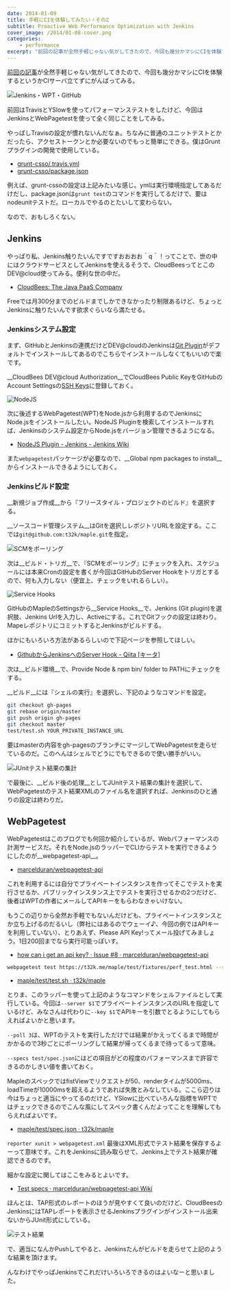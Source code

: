 ```yaml
---
date: 2014-01-09
title: 手軽にCIを体験してみたい・その2
subtitle: Proactive Web Performance Optimization with Jenkins
cover_image: /2014/01-08-cover.png
categories: 
    - performance
excerpt: "前回の記事が全然手軽じゃない気がしてきたので、今回も幾分かマシにCIを体験するというかCIサーバ立てずにがんばってみる。"
---
```


[前回の記事](/mol/log/casual-continuous-integration/)が全然手軽じゃない気がしてきたので、今回も幾分かマシにCIを体験するというかCIサーバ立てずにがんばってみる。

![Jenkins・WPT・GitHub](/mol/images/2014/01-08-fig01.png)

前回はTravisとYSlowを使ってパフォーマンステストをしたけど、今回はJenkinsとWebPagetestを使って全く同じことをしてみる。

やっぱしTravisの設定が慣れないんだなぁ。ちなみに普通のユニットテストとかだったら、アクセストークンとか必要ないのでもっと簡単にできる。僕はGruntプラグインの開発で使用している。

+ [grunt-csso/.travis.yml](https://github.com/t32k/grunt-csso/blob/master/.travis.yml)
+ [grunt-csso/package.json](https://github.com/t32k/grunt-csso/blob/master/package.json)

例えば、grunt-cssoの設定は上記みたいな感じ。ymlは実行環境指定してあるだけだし、package.jsonは`grunt test`のコマンドを実行してるだけで、要はnodeunitテストだ。ローカルでやるのとたいして変わらない。

なので、おもしろくない。

## Jenkins

やっぱり私、Jenkins触りたいんですですおおおお＾q＾！ってことで、世の中にはクラウドサービスとしてJenkinsを使えるそうで、CloudBeesってとこのDEV@cloud使ってみる。便利な世の中だ。

+ [CloudBees: The Java PaaS Company](http://www.cloudbees.com/)

Freeでは月300分までのビルドまでしかできなかったり制限あるけど、ちょっとJenkinsに触りたいんです欲求ぐらいなら満たせる。

### Jenkinsシステム設定

まず、GitHubとJenkinsの連携だけどDEV@cloudのJenkinsは[Git Plugin](https://wiki.jenkins-ci.org/display/JENKINS/Git+Plugin)がデフォルトでインストールしてあるのでこちらでインストールしなくてもいいので楽です。

__CloudBees DEV@cloud Authorization__でCloudBees Public KeyをGitHubのAccount Settingsの[SSH Keys](https://github.com/settings/ssh)に登録しておく。

![NodeJS](/mol/images/2014/01-08-fig02.png)

次に後述するWebPagetest(WPT)をNode.jsから利用するのでJenkinsにNode.jsをインストールしたい。NodeJS Pluginを検索してインストールすれば、Jenkinsのシステム設定からNode.jsをバージョン管理できるようになる。

+ [NodeJS Plugin - Jenkins - Jenkins Wiki](https://wiki.jenkins-ci.org/display/JENKINS/NodeJS+Plugin)

また`webpagetest`パッケージが必要なので、__Global npm packages to install__からインストールできるようにしておく。


### Jenkinsビルド設定

__新規ジョブ作成__から『フリースタイル・プロジェクトのビルド』を選択する。

__ソースコード管理システム__はGitを選択しレポジトリURLを設定する。ここでは`git@github.com:t32k/maple.git`を指定。

![SCMをポーリング](/mol/images/2014/01-08-fig03.png)

次は__ビルド・トリガ__で、『SCMをポーリング』にチェックを入れ、スケジュールには本来Cronの設定を書くが今回はGitHubのServer Hookをトリガとするので、何も入力しない（便宜上、チェックをいれるらしい）。

![Service Hooks](/mol/images/2014/01-08-fig04.png)

GitHubのMapleのSettingsから__Service Hooks__で、Jenkins (Git plugin)を選択肢、Jenkins Urlを入力し、Activeにする。これでGitフックの設定は終わり。MapeレポジトリにコミットするとJenkinsがビルドする。

ほかにもいろいろ方法があるらしいので下記ページを参照してほしい。

+ [GithubからJenkinsへのServer Hook - Qiita [キータ]](http://qiita.com/mechamogera/items/dbeb3a540f636bfed7af)

次は__ビルド環境__で、Provide Node &amp; npm bin/ folder to PATHにチェックをする。

__ビルド__には『シェルの実行』を選択し、下記のようなコマンドを設定。

```bash
git checkout gh-pages
git rebase origin/master
git push origin gh-pages
git checkout master
test/test.sh YOUR_PRIVATE_INSTANCE_URL
```

要はmasterの内容をgh-pagesのブランチにマージしてWebPagetestを走らせているのだ。このへんはシェルでどうにでもできるので使い勝手がいい。

![JUnitテスト結果の集計](/mol/images/2014/01-08-fig05.png)

で最後に、__ビルド後の処理__としてJUnitテスト結果の集計を選択して、WebPagetestのテスト結果XMLのファイル名を選択すれば、Jenkinsのひと通りの設定は終わりだ。

## WebPagetest

WebPagetestはこのブログでも何回か紹介しているが、Webパフォーマンスの計測サービスだ。それをNode.jsのラッパーでCLIからテストを実行できるようにしたのが__webpagetest-api__。

+ [marcelduran/webpagetest-api](https://github.com/marcelduran/webpagetest-api)

これを利用するには自分でプライベートインスタンスを作ってそこでテストを実行させるか、パブリックインスタンス上でテストを実行させるかの2つだけど、後者はWPTの作者にメールしてAPIキーをもらわなきゃいけない。

もうこの辺りから全然お手軽でもないんだけども、プライベートインスタンスとか立ち上げるのだるいし（弊社にはあるのでウェーイ♪、今回の例ではAPIキーを利用していない）、とりあえず、Please API Key!ってメール投げてみましょう。1日200回までなら実行可能っぽいす。

+ [how can i get an api key? · Issue #8 · marcelduran/webpagetest-api](https://github.com/marcelduran/webpagetest-api/issues/8)

```bash
webpagetest test https://t32k.me/maple/test/fixtures/perf_test.html --server $1 --poll 3 --specs test/spec.json --reporter xunit > webpagetest.xml
```

+ [maple/test/test.sh · t32k/maple](https://github.com/t32k/maple/blob/master/test/test.sh)

とりま、このラッパーを使って上記のようなコマンドをシェルファイルとして実行している。今回は`--server $1`でプライベートインスタンスのURLを指定しているけど、みなさんは代わりに`--key $1`でAPIキーを引数でとるようにしてもらえればよいかと思います。

` --poll 3 `は、WPTのテストを実行しただけでは結果がかえってくるまで時間がかかるので3秒ごとにポーリングして結果が帰ってくるまで待ってるって意味。

`--specs test/spec.json`にはどの項目がどの程度のパフォーマンスまで許容できるのかしきい値を書いておく。

MapleのスペックではfistViewでリクエストが50、renderタイムが5000ms、loadTimeが10000msを超えるようであれば失敗とみなしている。ここら辺りは今はちょっと適当にやってるのだけど、YSlowに比べていろんな指標をWPTではチェックできるのでこんな風にしてスペック書くんだよってことを理解してもらえればよいです。

+ [maple/test/spec.json · t32k/maple](https://github.com/t32k/maple/blob/master/test/spec.json)

`reporter xunit > webpagetest.xml` 最後はXML形式でテスト結果を保存するよーって意味です。これをJenkinsに読み取らせて、Jenkins上でテスト結果が確認できるのです。

細かな設定に関してはここをみるとよいです。

+ [Test specs · marcelduran/webpagetest-api Wiki](https://github.com/marcelduran/webpagetest-api/wiki/Test-specs#jenkins-integration)

ほんとは、TAP形式のレポートのほうが見やすくて良いのだけど、CloudBeesのJenkinsにはTAPレポートを表示させるJenkinsプラグインがインストール出来ないからJUnit形式にしている。

![テスト結果](/mol/images/2014/01-08-fig06.png)

で、適当になんかPushしてやると、Jenkinsたんがビルドを走らせて上記のような結果を頂けます。

んなわけでやっぱJenkinsでこれだけいろいろできるのはよいなーと思いました。
